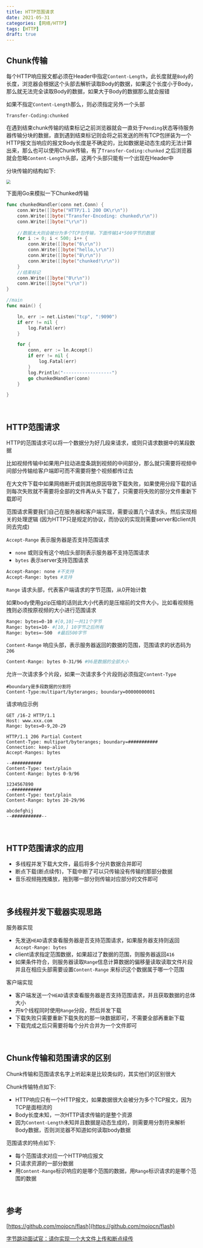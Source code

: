 ```yaml
---
title: HTTP范围请求
date: 2021-05-31
categories: [网络/HTTP]
tags: [HTTP]
draft: true
---
```


## Chunk传输

每个HTTP响应报文都必须在Header中指定`Content-Length`，此长度就是`Body`的长度，浏览器会根据这个头部去解析读取Body的数据，如果这个长度小于Body，那么就无法完全读取Body的数据，如果大于Body的数据那么就会报错

如果不指定`Content-Length`那么，则必须指定另外一个头部

```http
Transfer-Coding:chunked
```

在遇到结束chunk传输的结束标记之前浏览器就会一直处于`Pending`状态等待服务器传输分块的数据，直到遇到结束标记则会将之前发送的所有TCP包拼装为一个HTTP报文当响应的报文Body长度是不确定的，比如数据是动态生成的无法计算出来，那么也可以使用Chunk传输，有了`Transfer-Coding:chunked` 之后浏览器就会忽略`Content-Length`头部，这两个头部只能有一个出现在Header中

分块传输的结构如下:

<img src="https://raw.githubusercontent.com/biningo/cdn/master/img1/chunked.png" style="zoom:70%;" />

下面用Go来模拟一下Chunked传输

```go
func chunkedHandler(conn net.Conn) {
	conn.Write([]byte("HTTP/1.1 200 OK\r\n"))
	conn.Write([]byte("Transfer-Encoding: chunked\r\n"))
	conn.Write([]byte("\r\n"))
    
	//数据太大则会被分为多个TCP包传输，下面传输14*500字节的数据
	for i := 0; i < 500; i++ {
		conn.Write([]byte("6\r\n"))
		conn.Write([]byte("hello,\r\n"))
		conn.Write([]byte("8\r\n"))
		conn.Write([]byte("chunked!\r\n"))
	}
	//结束标记
	conn.Write([]byte("0\r\n"))
	conn.Write([]byte("\r\n"))
}
```

```go
//main
func main() {

	ln, err := net.Listen("tcp", ":9090")
	if err != nil {
		log.Fatal(err)
	}

	for {
		conn, err := ln.Accept()
		if err != nil {
			log.Fatal(err)
		}
		log.Println("------------------")
		go chunkedHandler(conn)
	}

}
```

​     

## HTTP范围请求

HTTP的范围请求可以将一个数据分为好几段来请求，或则只请求数据中的某段数据

比如视频传输中如果用户拉动进度条跳到视频的中间部分，那么就只需要将视频中间部分传输给客户端即可而不需要将整个视频都传过去

在大文件下载中如果网络断开或则其他原因导致下载失败，如果使用分段下载的话则每次失败就不需要将全部的文件再从头下载了，只需要将失败的部分文件重新下载即可

范围请求需要我们自己在服务器和客户端实现，需要设置几个请求头，然后实现相关的处理逻辑 (因为HTTP只是规定的协议，而协议的实现则需要server和client共同去完成)

`Accept-Range` 表示服务器是否支持范围请求

- `none`  或则没有这个响应头部则表示服务器不支持范围请求
- `bytes` 表示server支持范围请求

```bash
Accept-Range: none #不支持
Accept-Range: bytes #支持
```

`Range` 请求头部，代表客户端请求的字节范围，从0开始计数

如果body使用gzip压缩的话则此大小代表的是压缩前的文件大小，比如看视频拖拽则必须按原视频的大小进行范围请求

```bash
Range: bytes=0-10 #[0,10]一共11个字节
Range: bytes=10- #[10,] 10字节之后所有
Range: bytes=-500  #最后500字节
```

`Content-Range` 响应头部，表示服务器返回的数据的范围，范围请求的状态码为`206`

```bash
Content-Range: bytes 0-31/96 #96是数据的全部大小
```

允许一次请求多个片段，如果一次请求多个片段则必须指定`Content-Type`

```http
#boundary是多段数据的分割符
Content-Type:multipart/byteranges; boundary=00000000001
```

请求响应示例

```http
GET /16-2 HTTP/1.1
Host: www.xxx.com
Range: bytes=0-9,20-29
```

```http
HTTP/1.1 206 Partial Content
Content-Type: multipart/byteranges; boundary=###########
Connection: keep-alive
Accept-Ranges: bytes

--###########
Content-Type: text/plain
Content-Range: bytes 0-9/96

1234567890
--###########
Content-Type: text/plain
Content-Range: bytes 20-29/96

abcdefghij
--###########--
```

​    

## HTTP范围请求的应用

- 多线程并发下载大文件，最后将多个分片数据合并即可
- 断点下载(断点续传)，下载中断了可以只传输没有传输的那部分数据
- 音乐视频拖拽播放，拖到哪一部分则传输对应部分的文件即可

​    

## 多线程并发下载器实现思路

服务器实现

- 先发送`HEAD`请求查看服务器是否支持范围请求，如果服务器支持则返回`Accept-Range: bytes`
- client请求指定范围数据，如果超过了数据的范围，则服务器返回`416` 
- 如果条件符合，则服务器读取`Range`信息计算数据的偏移量读取读取文件片段并且在相应头部需要设置`Content-Range` 来标识这个数据属于哪一个范围

客户端实现

- 客户端发送一个`HEAD`请求查看服务器是否支持范围请求，并且获取数据的总体大小
- 开`N`个线程同时使用`Range`分段，然后并发下载
- 下载失败只需要重新下载失败的那一块数据即可，不需要全部再重新下载
- 下载完成之后只需要将每个分片合并为一个文件即可

​      

## Chunk传输和范围请求的区别

Chunk传输和范围请求名字上听起来是比较类似的，其实他们的区别很大

Chunk传输特点如下:

- HTTP响应只有一个HTTP报文，如果数据很大会被分为多个TCP报文，因为TCP是面相流的
- Body长度未知，一次HTTP请求传输的是整个资源
- 因为`Content-Length`未知并且数据是动态生成的，则需要用分割符来解析Body数据，否则浏览器不知道如何读取body数据

范围请求的特点如下:

- 每个范围请求对应一个HTTP响应报文
- 只请求资源的一部分数据
- 用`Content-Range`标识响应的是哪个范围的数据，用`Range`标识请求的是哪个范围的数据

​    

## 参考

[https://github.com/mojocn/flash](https://github.com/mojocn/flash)

[字节跳动面试官：请你实现一个大文件上传和断点续传](https://juejin.cn/post/6844904046436843527#heading-1)